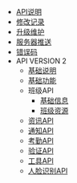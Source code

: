 - [API说明](README.md)
- [修改记录](changelog.md)
- [升级维护](maintain.md)
- [服务器推送](realtime.md)
- [错误码](errorcode.md)
- API VERSION 2
  - [基础说明](/client/base.md)
  - [基础功能](/client/readme.md)
  - 班级API
    - [基础信息](/client/classroom/basic.md)
    - [班级资源](/client/classroom/resources.md)
  - [资讯API](/client/feeds.md)
  - [通知API](/client/notifications.md)
  - [考勤API](/client/attendances.md)
  - [验证API](/client/auths.md)
  - [工具API](/client/tools.md)
  - [人脸识别API](/client/facials.md)
